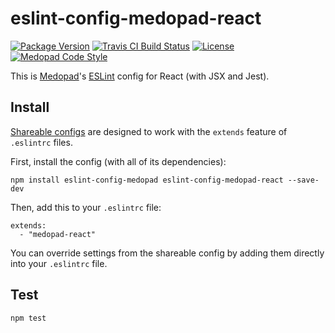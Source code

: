 # eslint-config-medopad-react

[![Package Version](https://img.shields.io/npm/v/eslint-config-medopad-react.svg?style=flat-square)](https://npmjs.org/package/eslint-config-medopad-react)
[![Travis CI Build Status](https://img.shields.io/travis/Medopad/eslint-config-medopad-react/master.svg?style=flat-square)](https://travis-ci.org/Medopad/eslint-config-medopad-react)
[![License](http://img.shields.io/badge/license-MIT-green.svg?style=flat-square)](LICENSE)
[![Medopad Code Style](https://img.shields.io/badge/code%20style-Medopad-brightgreen.svg?style=flat-square)](https://github.com/Medopad/eslint-config-medopad)

This is [Medopad](http://medopad.com)'s [ESLint](http://eslint.org) config for React (with JSX and Jest).

## Install

[Shareable configs](http://eslint.org/docs/developer-guide/shareable-configs) are designed to work with the `extends` feature of `.eslintrc` files.

First, install the config (with all of its dependencies):

```
npm install eslint-config-medopad eslint-config-medopad-react --save-dev
```

Then, add this to your `.eslintrc` file:

```
extends:
  - "medopad-react"
```

You can override settings from the shareable config by adding them directly into your `.eslintrc` file.

## Test

```
npm test
```

